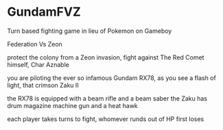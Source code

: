 # GundamFVZ

Turn based fighting game in lieu of Pokemon on Gameboy

Federation Vs Zeon

protect the colony from a Zeon invasion, fight against The Red Comet himself, Char Aznable

you are piloting the ever so infamous Gundam RX78, as you see a flash of light, that crimson Zaku II

the RX78 is equipped with a beam rifle and a beam saber
the Zaku has drum magazine machine gun and a heat hawk

each player takes turns to fight, whomever runds out of HP first loses

